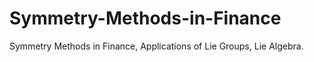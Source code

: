 # Symmetry-Methods-in-Finance
Symmetry Methods in Finance, Applications of Lie Groups, Lie Algebra.
